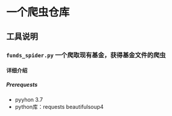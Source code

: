 # 一个爬虫仓库
## 工具说明
### `funds_spider.py` 一个爬取现有基金，获得基金文件的爬虫
#### 详细介绍
##### Prerequests
- pyyhon 3.7
- python库：requests beautifulsoup4